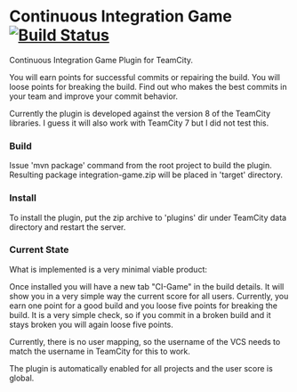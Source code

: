 Continuous Integration Game [![Build Status](https://travis-ci.org/patka/IntegrationGame.png)](https://travis-ci.org/patka/IntegrationGame)
===============

Continuous Integration Game Plugin for TeamCity.

You will earn points for successful commits or repairing the build. You will loose points for breaking the build.
Find out who makes the best commits in your team and improve your commit behavior.

Currently the plugin is developed against the version 8 of the TeamCity libraries. I guess it will also work with
TeamCity 7 but I did not test this.

### Build
Issue 'mvn package' command from the root project to build the plugin.
Resulting package integration-game.zip will be placed in 'target' directory.

### Install
To install the plugin, put the zip archive to 'plugins' dir under TeamCity data directory and restart the server.

### Current State
What is implemented is a very minimal viable product:

Once installed you will have a new tab "CI-Game" in the build details. It will show you in a very simple way the
current score for all users. Currently, you earn one point for a good build and you loose five points for breaking
the build. It is a very simple check, so if you commit in a broken build and it stays broken you will again loose
five points. 

Currently, there is no user mapping, so the username of the VCS needs to match the username in TeamCity for this
to work.

The plugin is automatically enabled for all projects and the user score is global.
